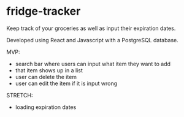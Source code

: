 # fridge-tracker

Keep track of your groceries as well as input their expiration dates.

Developed using React and Javascript with a PostgreSQL database.

MVP:

- search bar where users can input what item they want to add
- that item shows up in a list
- user can delete the item
- user can edit the item if it is input wrong

STRETCH:

- loading expiration dates
